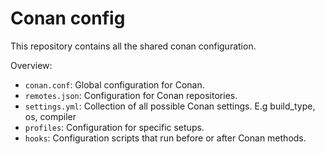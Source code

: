 # Conan config
This repository contains all the shared conan configuration.

Overview:
- `conan.conf`: Global configuration for Conan.
- `remotes.json`: Configuration for Conan repositories.
- `settings.yml`: Collection of all possible Conan settings. E.g build_type, os, compiler
- `profiles`: Configuration for specific setups.
- `hooks`: Configuration scripts that run before or after Conan methods.
